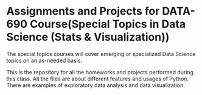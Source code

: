 # Assignments and Projects for DATA-690 Course(Special Topics in Data Science (Stats & Visualization))
The special topics courses will cover emerging or specialized Data Science topics on an as-needed basis.

This is the repository for all the homeworks and projects performed during this class. 
All the files are about different features and usages of Python. 
There are examples of exploratory data analysis and data visualization. 
